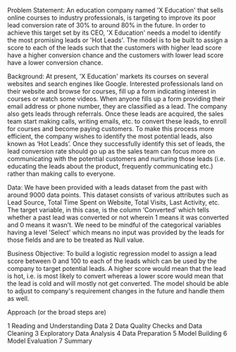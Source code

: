 Problem Statement:
An education company named 'X Education' that sells online courses to industry professionals, is targeting to improve its poor lead conversion rate of 30% to around 80% in the future. In order to achieve this target set by its CEO, 'X Education' needs a model to identify the most promising leads or 'Hot Leads'. The model is to be built to assign a score to each of the leads such that the customers with higher lead score have a higher conversion chance and the customers with lower lead score have a lower conversion chance.

Background:
At present, 'X Education' markets its courses on several websites and search engines like Google. Interested professionals land on their website and browse for courses, fill up a form indicating interest in courses or watch some videos. When anyone fills up a form providing their email address or phone number, they are classified as a lead. The company also gets leads through referrals. Once these leads are acquired, the sales team start making calls, writing emails, etc. to convert these leads, to enroll for courses and become paying customers. To make this process more efficient, the company wishes to identify the most potential leads, also known as ‘Hot Leads’. Once they successfully identify this set of leads, the lead conversion rate should go up as the sales team can focus more on communicating with the potential customers and nurturing those leads (i.e. educating the leads about the product, frequently communicating etc.) rather than making calls to everyone.

Data:
We have been provided with a leads dataset from the past with around 9000 data points. This dataset consists of various attributes such as Lead Source, Total Time Spent on Website, Total Visits, Last Activity, etc. The target variable, in this case, is the column ‘Converted’ which tells whether a past lead was converted or not wherein 1 means it was converted and 0 means it wasn’t. We need to be mindful of the categorical variables having a level 'Select' which means no input was provided by the leads for those fields and are to be treated as Null value.

Business Objective:
To build a logistic regression model to assign a lead score between 0 and 100 to each of the leads which can be used by the company to target potential leads. A higher score would mean that the lead is hot, i.e. is most likely to convert whereas a lower score would mean that the lead is cold and will mostly not get converted.
The model should be able to adjust to company's requirement changes in the future and handle them as well.

Approach (or the broad steps are)

1  Reading and Understanding Data
2  Data Quality Checks and Data Cleaning
3  Exploratory Data Analysis
4  Data Preparation
5  Model Building
6  Model Evaluation
7  Summary
